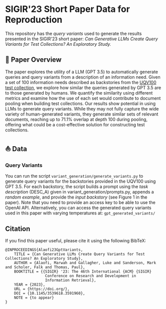 # SIGIR'23 Short Paper Data for Reproduction 
This repository has the _query variants_ used to generate the results presented in the SIGIR'23 short paper: 
_Can Generative LLMs Create Query Variants for Test Collections? An Exploratory Study._

## 🔖 Paper Overview 
The paper explores the utility of a LLM (GPT 3.5) to automatically generate queries and query variants from a description of an information need.
Given a set of 100 information needs described as backstories from the [UQV100 test collection](https://figshare.com/articles/dataset/UQV100_An_IR_Test_Collection_With_Query_Variability/3180694),
we explore how similar the queries generated by GPT 3.5 are to those generated by humans.
We quantify the similarity using different metrics and examine how the use of each set would contribute to document pooling when building test collections.
Our results show potential in using LLMs to generate query variants. While they may not fully capture the wide variety of human-generated variants, they generate similar sets of relevant documents, reaching up to 71.1% overlap at depth 100 during pooling,
offering what could be a cost-effective solution for constructing test collections.

## ⛵️ Data 
### Query Variants
You can run the script `variant_generation/generate_variants.py` to generate query variants for the backstories provided in the UQV100 using GPT 3.5.
For each backstory, the script builds a prompt using the _task description_ (DESC_A) given in variant_generation/prompts.py, appends a _random example_, and provide the _input backstory_ (see Figure 1 in the paper).
Note that you need to provide an access key to be able to use the OpenAI API.
Alternatively, you can access the generated query variants used in this paper with varying temperatures at: `gpt_generated_variants/`

## Citation
If you find this paper useful, please cite it using the following BibTeX:
```
@INPROCEEDINGS{Alaofi23GptVariants,
    TITLE = {Can Generative LLMs Create Query Variants for Test Collections? An Exploratory Study},
    AUTHOR = {Alaofi, Marwah and Gallagher, Luke and Sanderson, Mark and Scholer, Falk and Thomas, Paul},
    BOOKTITLE = {{SIGIR} '23: The 46th International {ACM} {SIGIR}
                  Conference on Research and Development in
                  Information Retrieval},
    YEAR = {2023},
    URL = {https://doi.org/},
    DOI = {10.1145/3539618.3591960},
    NOTE = {to appear}
}
```

[//]: # (## 🤖 Reproduction )

[//]: # (To get the set stats &#40;table 1&#41;)
[//]: # (To reproduce results presented in Fig. 3)
[//]: # (To reproduce evaluation metrics &#40;Table 2&#41;)
